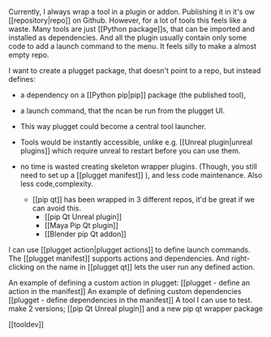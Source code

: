 Currently, I always wrap a tool in a plugin or addon. Publishing it in it's ow [[repository|repo]] on Github.
However, for a lot of tools this feels like a waste. Many tools are just [[Python package]]s, that can be imported and installed as dependencies. And all the plugin usually contain only some code to add a launch command to the menu. It feels silly to make a almost empty repo.

I want to create a plugget package, that doesn't point to a repo, but instead defines: 
- a dependency on a [[Python pip|pip]] package (the published tool),
- a launch command, that the ncan be run from the plugget UI.

- This way plugget could become a central tool launcher.
- Tools would be instantly accessible, unlike e.g.  [[Unreal plugin|unreal plugins]] which require unreal to restart before you can use them.
- no time is wasted creating skeleton wrapper plugins. (Though, you still need to set up a [[plugget manifest]] ), and less code maintenance. Also less code,complexity.
	- [[pip qt]] has been wrapped in 3 different repos, it'd be great if we can avoid this.
		- [[pip Qt Unreal plugin]]
		- [[Maya Pip Qt plugin]]
		- [[Blender pip Qt addon]]

I can use [[plugget action|plugget actions]] to define launch commands.
The [[plugget manifest]] supports actions and dependencies.
And right-clicking on the name in [[plugget qt]] lets the user run any defined action.

An example of defining a custom action in plugget: [[plugget - define an action in the manifest]]
An example of defining custom dependencies [[plugget - define dependencies in the manifest]]
A tool I can use to test.
	make 2 versions; [[pip Qt Unreal plugin]]
	and a new pip qt wrapper package



[[tooldev]]